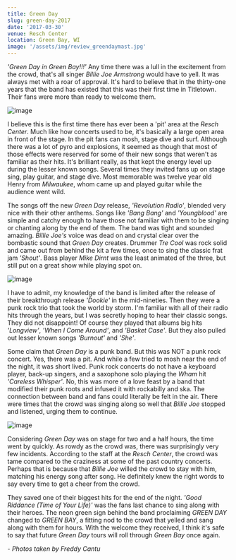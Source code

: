 ```yaml
---
title: Green Day
slug: green-day-2017
date: '2017-03-30'
venue: Resch Center
location: Green Bay, WI
image: '/assets/img/review_greendaymast.jpg'
---
```


_'Green Day in Green Bay!!!'_ Any time there was a lull in the excitement from the crowd, that's all singer *Billie Joe Armstrong* would have to yell. It was always met with a roar of approval. It's hard to believe that in the thirty-one years that the band has existed that this was their first time in Titletown. Their fans were more than ready to welcome them.

![image](/assets/img/review_greenday1.jpg)

I believe this is the first time there has ever been a 'pit' area at the *Resch Center*. Much like how concerts used to be, it's basically a large open area in front of the stage. In the pit fans can mosh, stage dive and surf. Although there was a lot of pyro and explosions, it seemed as though that most of those effects were reserved for some of their new songs that weren't as familiar as their hits. It's brilliant really, as that kept the energy level up during the lesser known songs. Several times they invited fans up on stage sing, play guitar, and stage dive. Most memorable was twelve year old Henry from *Milwaukee*, whom came up and played guitar while the audience went wild.

The songs off the new *Green Day* release, _'Revolution Radio'_, blended very nice with their other anthems. Songs like _'Bang Bang'_ and _'Youngblood'_ are simple and catchy enough to have those not familiar with them to be singing or chanting along by the end of them. The band was tight and sounded amazing. *Billie Joe's* voice was dead on and crystal clear over the bombastic sound that *Green Day* creates. Drummer *Tre Cool* was rock solid and came out from behind the kit a few times, once to sing the classic frat jam _'Shout'_. Bass player *Mike Dirnt* was the least animated of the three, but still put on a great show while playing spot on. 

![image](/assets/img/review_greenday3.jpg)

I have to admit, my knowledge of the band is limited after the release of their breakthrough release _'Dookie'_ in the mid-nineties. Then they were a punk rock trio that took the world by storm. I'm familiar with all of their radio hits through the years, but I was secretly hoping to hear their classic songs. They did not disappoint! Of course they played that albums big hits _'Longview'_, _'When I Come Around'_, and _'Basket Case'_. But they also pulled out lesser known songs _'Burnout'_ and _'She'_.

Some claim that *Green Day* is a punk band. But this was NOT a punk rock concert. Yes, there was a pit. And while a few tried to mosh near the end of the night, it was short lived. Punk rock concerts do not have a keyboard player, back-up singers, and a saxophone solo playing the *Wham* hit _'Careless Whisper'_. No, this was more of a love feast by a band that modified their punk roots and infused it with rockabilly and ska. The connection between band and fans could literally be felt in the air. There were times that the crowd was singing along so well that *Billie Joe* stopped and listened, urging them to continue. 

![image](/assets/img/review_greenday2_1.jpg)

Considering *Green Day* was on stage for two and a half hours, the time went by quickly. As rowdy as the crowd was, there was surprisingly very few incidents. According to the staff at the *Resch Center*, the crowd was tame compared to the craziness at some of the past country concerts. Perhaps that is because that *Billie Joe* willed the crowd to stay with him, matching his energy song after song. He definitely knew the right words to say every time to get a cheer from the crowd. 

They saved one of their biggest hits for the end of the night. _'Good Riddance (Time of Your Life)'_ was the fans last chance to sing along with their heroes. The neon green sign behind the band proclaiming *GREEN DAY* changed to *GREEN BAY*, a fitting nod to the crowd that yelled and sang along with them for hours. With the welcome they received, I think it's safe to say that future *Green Day* tours will roll through *Green Bay* once again.

*- Photos taken by Freddy Cantu*